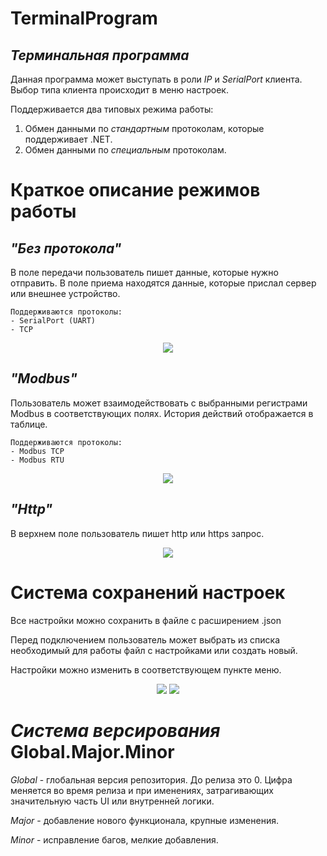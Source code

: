 # TerminalProgram
## *Терминальная программа*

Данная программа может выступать в роли *IP* и *SerialPort* клиента. Выбор типа клиента происходит в меню настроек.

Поддерживается два типовых режима работы:
1. Обмен данными по *стандартным* протоколам, которые поддерживает .NET.
2. Обмен данными по *специальным* протоколам.

# Краткое описание режимов работы
## *"Без протокола"*
В поле передачи пользователь пишет данные, которые нужно отправить. В поле приема находятся данные, которые прислал сервер или внешнее устройство.

	Поддерживаются протоколы: 
	- SerialPort (UART)
	- TCP

<p align="center">
  <img src="https://user-images.githubusercontent.com/86914394/220906424-6b901530-f951-4d5c-be10-871a10aea202.PNG" />
</p>

## *"Modbus"*
Пользователь может взаимодействовать с выбранными регистрами Modbus в соответствующих полях. История действий отображается в таблице.

	Поддерживаются протоколы: 
	- Modbus TCP
	- Modbus RTU

<p align="center">
  <img src="https://user-images.githubusercontent.com/86914394/227567508-d5e4754e-da06-4527-af9d-995bbb450129.PNG" />
</p>

## *"Http"*
В верхнем поле пользователь пишет http или https запрос. 

<p align="center">
  <img src="https://user-images.githubusercontent.com/86914394/220907786-e31e111b-855d-44b7-a443-99947973853f.PNG" />
</p>

# Система сохранений настроек

Все настройки можно сохранить в файле с расширением .json 

Перед подключением пользователь может выбрать из списка необходимый для работы файл с настройками или создать новый.

Настройки можно изменить в соответствующем пункте меню.

<p align="center">
  <img src="https://user-images.githubusercontent.com/86914394/220910112-a3dd74d7-ff94-4d0a-8ea6-e2a6e13968c8.PNG" />
  <img src="https://user-images.githubusercontent.com/86914394/220910147-737b9835-0225-4192-b44d-bac598e86745.PNG" />
</p>

# *Система версирования* Global.Major.Minor

*Global* - глобальная версия репозитория. До релиза это 0. Цифра меняется во время релиза и при именениях, затрагивающих значительную часть UI или внутренней логики.

*Major* - добавление нового функционала, крупные изменения.

*Minor* - исправление багов, мелкие добавления.
